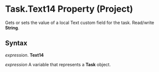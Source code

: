 
# Task.Text14 Property (Project)

Gets or sets the value of a local Text custom field for the task. Read/write  **String**.


## Syntax

 _expression_. **Text14**

 _expression_ A variable that represents a **Task** object.

